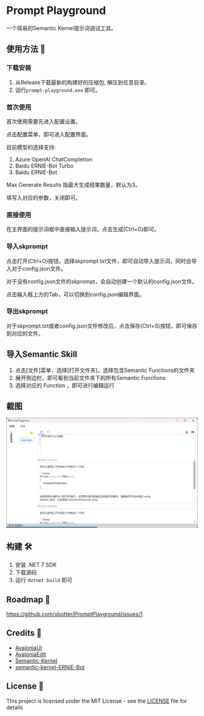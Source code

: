 ﻿# Prompt Playground

一个简易的Semantic Kernel提示词调试工具。

## 使用方法 🐣

### 下载安装

1. 从Release下载最新的构建好的压缩包, 解压到任意目录。
2. 运行`prompt-playground.exe` 即可。

### 首次使用

首次使用需要先进入配置设置。

点击配置菜单，即可进入配置界面。

目前模型的选择支持:

1. Azure OpenAI ChatCompletion
1. Baidu ERNIE-Bot Turbo
1. Baidu ERNIE-Bot

Max Generate Results 指最大生成结果数量，默认为3。

填写入对应的参数，关闭即可。

### 直接使用

在主界面的提示词框中直接输入提示词，点击生成(Ctrl+G)即可。

### 导入skprompt

点击打开(Ctrl+O)按钮，选择skprompt.txt文件，即可自动导入提示词，同时会导入对于config.json文件。

对于没有config.json文件的skprompt，会自动创建一个默认的config.json文件。

点击输入框上方的Tab，可以切换到config.json编辑界面。

### 导出skprompt

对于skprompt.txt或者config.json文件修改后，点击保存(Ctrl+S)按钮，即可保存到对应的文件。

## 导入Semantic Skill

1. 点击[文件]菜单，选择[打开文件夹]，选择包含Semantic Functions的文件夹
1. 展开侧边栏，即可看到当前文件夹下的所有Semantic Functions
1. 选择对应的 Function ，即可进行编辑运行

## 截图

![界面截图](assets/README/image-3.png)

## 构建 🛠

1. 安装 .NET 7 SDK
2. 下载源码
3. 运行 `dotnet build` 即可

## Roadmap 🚧

https://github.com/xbotter/PromptPlayground/issues/1

## Credits 🙏

- [AvaloniaUI](https://github.com/AvaloniaUI/Avalonia)
- [AvaloniaEdit](https://github.com/AvaloniaUI/AvaloniaEdit)
- [Semantic-Kernel](https://github.com/microsoft/semantic-kernel)
- [semantic-kernel-ERNIE-Bot](https://github.com/custouch/semantic-kernel-ERNIE-Bot)

## License 📃

This project is licensed under the MIT License - see the [LICENSE](LICENSE) file for details
